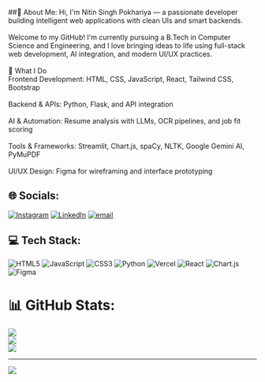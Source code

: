 ##💫 About Me:
Hi, I'm Nitin Singh Pokhariya — a passionate developer building intelligent web applications with clean UIs and smart backends.<br><br>Welcome to my GitHub! I'm currently pursuing a B.Tech in Computer Science and Engineering, and I love bringing ideas to life using full-stack web development, AI integration, and modern UI/UX practices.<br><br>🔧 What I Do<br>Frontend Development: HTML, CSS, JavaScript, React, Tailwind CSS, Bootstrap<br><br>Backend & APIs: Python, Flask, and API integration<br><br>AI & Automation: Resume analysis with LLMs, OCR pipelines, and job fit scoring<br><br>Tools & Frameworks: Streamlit, Chart.js, spaCy, NLTK, Google Gemini AI, PyMuPDF<br><br>UI/UX Design: Figma for wireframing and interface prototyping


## 🌐 Socials:
[![Instagram](https://img.shields.io/badge/Instagram-%23E4405F.svg?logo=Instagram&logoColor=white)](https://instagram.com/nitin_pokhariya) [![LinkedIn](https://img.shields.io/badge/LinkedIn-%230077B5.svg?logo=linkedin&logoColor=white)](https://linkedin.com/in/nitin-singh-pokhariya-922a1a280) [![email](https://img.shields.io/badge/Email-D14836?logo=gmail&logoColor=white)](mailto:nitinpokhariya20@gmail.com) 

## 💻 Tech Stack:
![HTML5](https://img.shields.io/badge/html5-%23E34F26.svg?style=for-the-badge&logo=html5&logoColor=white) ![JavaScript](https://img.shields.io/badge/javascript-%23323330.svg?style=for-the-badge&logo=javascript&logoColor=%23F7DF1E) ![CSS3](https://img.shields.io/badge/css3-%231572B6.svg?style=for-the-badge&logo=css3&logoColor=white) ![Python](https://img.shields.io/badge/python-3670A0?style=for-the-badge&logo=python&logoColor=ffdd54) ![Vercel](https://img.shields.io/badge/vercel-%23000000.svg?style=for-the-badge&logo=vercel&logoColor=white) ![React](https://img.shields.io/badge/react-%2320232a.svg?style=for-the-badge&logo=react&logoColor=%2361DAFB) ![Chart.js](https://img.shields.io/badge/chart.js-F5788D.svg?style=for-the-badge&logo=chart.js&logoColor=white) ![Figma](https://img.shields.io/badge/figma-%23F24E1E.svg?style=for-the-badge&logo=figma&logoColor=white)
# 📊 GitHub Stats:
![](https://github-readme-stats.vercel.app/api?username=nitin102005&theme=dark&hide_border=false&include_all_commits=false&count_private=false)<br/>
![](https://nirzak-streak-stats.vercel.app/?user=nitin102005&theme=dark&hide_border=false)<br/>
![](https://github-readme-stats.vercel.app/api/top-langs/?username=nitin102005&theme=dark&hide_border=false&include_all_commits=false&count_private=false&layout=compact)

---
[![](https://visitcount.itsvg.in/api?id=nitin102005&icon=0&color=0)](https://visitcount.itsvg.in)

<!-- Proudly created with GPRM ( https://gprm.itsvg.in ) -->
